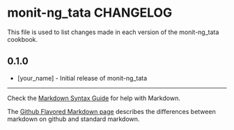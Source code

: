 monit-ng_tata CHANGELOG
=======================

This file is used to list changes made in each version of the monit-ng_tata cookbook.

0.1.0
-----
- [your_name] - Initial release of monit-ng_tata

- - -
Check the [Markdown Syntax Guide](http://daringfireball.net/projects/markdown/syntax) for help with Markdown.

The [Github Flavored Markdown page](http://github.github.com/github-flavored-markdown/) describes the differences between markdown on github and standard markdown.
